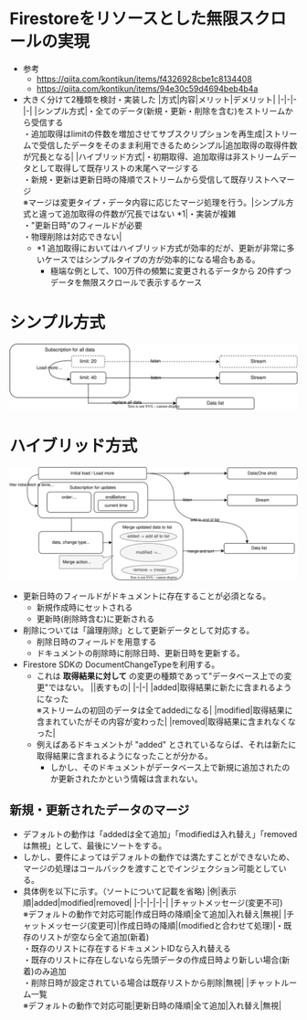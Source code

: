 
# Firestoreをリソースとした無限スクロールの実現
* 参考
    * https://qiita.com/kontikun/items/f4326928cbe1c8134408
    * https://qiita.com/kontikun/items/94e30c59d4694beb4b4a
* 大きく分けて2種類を検討・実装した
    |方式|内容|メリット|デメリット|
    |-|-|-|-|
    |シンプル方式|・全てのデータ(新規・更新・削除を含む)をストリームから受信する<br/>・追加取得はlimitの件数を増加させてサブスクリプションを再生成|ストリームで受信したデータをそのまま利用できるためシンプル|追加取得の取得件数が冗長となる|
    |ハイブリッド方式|・初期取得、追加取得は非ストリームデータとして取得して既存リストの末尾へマージする<br/>・新規・更新は更新日時の降順でストリームから受信して既存リストへマージ<br/>※マージは変更タイプ・データ内容に応じたマージ処理を行う。|シンプル方式と違って追加取得の件数が冗長ではない *1|・実装が複雑<br/>・"更新日時"のフィールドが必要<br/>・物理削除は対応できない|
    * *1 追加取得においてはハイブリッド方式が効率的だが、更新が非常に多いケースではシンプルタイプの方が効率的になる場合もある。
        * 極端な例として、100万件の頻繁に変更されるデータから 20件ずつデータを無限スクロールで表示するケース

# シンプル方式
![](./svg/firestore_fetcher_simple.drawio.svg)

# ハイブリッド方式

![](./svg/firestore_fetcher_hybrid.drawio.svg)
* 更新日時のフィールドがドキュメントに存在することが必須となる。
    * 新規作成時にセットされる
    * 更新時(削除時含む)に更新される
* 削除については「論理削除」として更新データとして対応する。
    * 削除日時のフィールドを用意する
    * ドキュメントの削除時に削除日時、更新日時を更新する。
* Firestore SDKの DocumentChangeTypeを利用する。
    * これは **取得結果に対して** の変更の種類であって"データベース上での変更"ではない。
        ||表すもの|
        |-|-|
        |added|取得結果に新たに含まれるようになった<br/>※ストリームの初回のデータは全てaddedになる|
        |modified|取得結果に含まれていたがその内容が変わった|
        |removed|取得結果に含まれなくなった|
    * 例えばあるドキュメントが "added" とされているならば、それは新たに取得結果に含まれるようになったことが分かる。
        * しかし、そのドキュメントがデータベース上で新規に追加されたのか更新されたかという情報は含まれない。
## 新規・更新されたデータのマージ
* デフォルトの動作は「addedは全て追加」「modifiedは入れ替え」「removedは無視」として、最後にソートをする。
* しかし、要件によってはデフォルトの動作では満たすことができないため、マージの処理はコールバックを渡すことでインジェクション可能としている。
* 具体例を以下に示す。（ソートについて記載を省略)
    |例|表示順|added|modified|removed|
    |-|-|-|-|-|
    |チャットメッセージ(変更不可)<br/>※デフォルトの動作で対応可能|作成日時の降順|全て追加|入れ替え|無視|
    |チャットメッセージ(変更可)|作成日時の降順|(modifiedと合わせて処理)|・既存のリストが空なら全て追加(新着)<br/>・既存のリストに存在するドキュメントIDなら入れ替える<br/>・既存のリストに存在しないなら先頭データの作成日時より新しい場合(新着)のみ追加<br/>・削除日時が設定されている場合は既存リストから削除|無視|
    |チャットルーム一覧<br/>※デフォルトの動作で対応可能|更新日時の降順|全て追加|入れ替え|無視|
    


       



